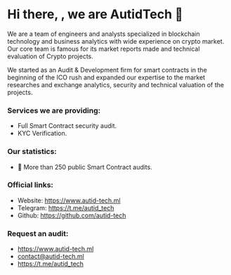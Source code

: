 # Hi there, , we are AutidTech 👋

We are a team of engineers and analysts specialized in blockchain technology and business analytics with wide experience on crypto market. Our core team is famous for its market reports made and technical evaluation of Crypto projects.
 
We started as an Audit & Development firm for smart contracts in the beginning of the ICO rush and expanded our expertise to the market researches and exchange analytics, security and technical valuation of the projects.

### Services we are providing:
- Full Smart Contract security audit.
- KYC Verification.

### Our statistics:
- 🚀 More than 250 public Smart Contract audits.

### Official links:
- Website: https://www.autid-tech.ml
- Telegram: https://t.me/autid_tech
- Github: https://github.com/autid-tech

### Request an audit:
- https://www.autid-tech.ml
- contact@autid-tech.ml
- https://t.me/autid_tech
